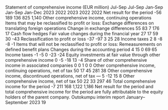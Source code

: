 Statement of comprehensive income (EUR million)
Jul-Sep
Jul-Sep
Jan-Sep
Jan-Sep
Jan-Dec
2023
2022
2023
2022
2022
Net result for the period
-56
189
136
825
1,140
Other comprehensive income, continuing operations
Items that may be reclassified to profit or loss:
Exchange differences on translating foreign operations 
Change in exchange differences
55
83
7
176
17
Cash flow hedges
Fair value changes during the financial year
27
17
59
30
-43
Reclassification to profit or loss
-37
-97
3
25
28
Income taxes
2
8
-8
-8
-1
Items that will not be reclassified to profit or loss:
Remeasurements on defined benefit plans
Changes during the accounting period
4
15
0
69
65
Income taxes
-1
-5
0
-23
-24
Equity investments at fair value through other comprehensive 
income
0
-5
-18
13
-4
Share of other comprehensive income in associated 
companies
0
0
1
0
0
Other comprehensive income, continuing operations, net 
of tax
50
17
45
281
38
Other comprehensive income, discontinued operations, net 
of tax
—
5
-12
15
8
Other comprehensive income, net of tax
50
22
33
297
46
Total comprehensive income for the period
-7
211
168
1,122
1,186
Net result for the period and total comprehensive income for the period are fully attributable to the equity holders of the parent company.
Outokumpu interim report January–September 2023      19
